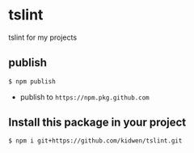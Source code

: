 # tslint
tslint for my projects

## publish
```bash
$ npm publish
```

- publish to `https://npm.pkg.github.com `

## Install this package in your project

```bash
$ npm i git+https://github.com/kidwen/tslint.git
```

